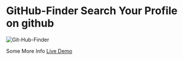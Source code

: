 # GitHub-Finder Search Your Profile on github

![Git-Hub-Finder](https://user-images.githubusercontent.com/59916393/89105506-56a67880-d43f-11ea-8ae1-7965f49fba60.JPG)


Some More Info [Live Demo](https://objective-wright-7b6d50.netlify.app)
